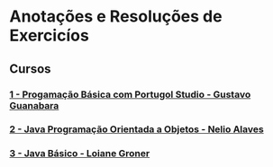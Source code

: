 # Anotações e Resoluções de Exercicíos 

## Cursos

### [1 - Progamação Básica com Portugol Studio - Gustavo Guanabara](https://github.com/lex4brao/01.CURSOS.E.ESTUDOS/blob/main/01.PROGRAMACAO.BASICA.-.ESTUDONAUTA/README.md)

### [2 - Java Programação Orientada a Objetos - Nelio Alaves](https://github.com/lex4brao/01.CURSOS.E.ESTUDOS/blob/main/02.JAVA.PROGRAMACAO.ORIENTADA.A.OBJETOS.-.NELIO.ALVES/README.md)

### [3 - Java Básico - Loiane Groner](https://github.com/lex4brao/01.CURSOS.E.ESTUDOS/blob/main/03.JAVA%2CBASICO.-.LOIANE%2CGRONER/README.md)
